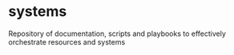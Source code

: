 # systems
Repository of documentation, scripts and playbooks to effectively orchestrate resources and systems
